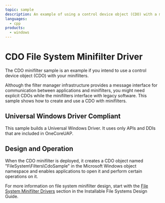 ```yaml
---
topic: sample
description: An example of using a control device object (CDO) with a minifilter.
languages:
  - cpp
products:
  - windows
---
```


<!---
    name: CDO File System Minifilter Driver
    platform: WDM
    language: cpp
    category: FileSystem
    description: An example of using a control device object (CDO) with a minifilter.
    samplefwlink: http://go.microsoft.com/fwlink/p/?LinkId=617646
--->

# CDO File System Minifilter Driver

The CDO minifilter sample is an example if you intend to use a control device object (CDO) with your minifilters.

Although the filter manager infrastructure provides a message interface for communication between applications and minifilters, you might need explicit CDOs while the minifilters interface with legacy software. This sample shows how to create and use a CDO with minifilters.

## Universal Windows Driver Compliant

This sample builds a Universal Windows Driver. It uses only APIs and DDIs that are included in OneCoreUAP.

Design and Operation
--------------------

When the CDO minifilter is deployed, it creates a CDO object named "FileSystem\\Filters\\CdoSample" in the Microsoft Windows object namespace and enables applications to open it and perform certain operations on it.

For more information on file system minifilter design, start with the [File System Minifilter Drivers](http://msdn.microsoft.com/en-us/library/windows/hardware/ff540402) section in the Installable File Systems Design Guide.